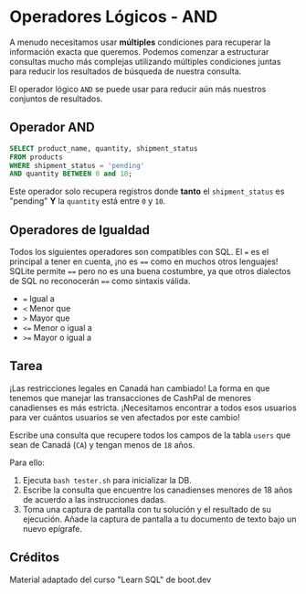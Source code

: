 # Operadores Lógicos - AND

A menudo necesitamos usar **múltiples** condiciones para recuperar la información exacta que queremos. Podemos comenzar a estructurar consultas mucho más complejas utilizando múltiples condiciones juntas para reducir los resultados de búsqueda de nuestra consulta.

El operador lógico `AND` se puede usar para reducir aún más nuestros conjuntos de resultados.

## Operador AND

```sql
SELECT product_name, quantity, shipment_status
FROM products
WHERE shipment_status = 'pending'
AND quantity BETWEEN 0 and 10;
```

Este operador solo recupera registros donde **tanto** el `shipment_status` es "pending" **Y** la `quantity` está entre `0` y `10`.

## Operadores de Igualdad

Todos los siguientes operadores son compatibles con SQL. El `=` es el principal a tener en cuenta, ¡no es `==` como en muchos otros lenguajes! SQLite permite `==` pero no es una buena costumbre, ya que otros dialectos de SQL no reconocerán `==` como sintaxis válida.

- `=` Igual a
- `<` Menor que
- `>` Mayor que
- `<=` Menor o igual a
- `>=` Mayor o igual a

## Tarea

¡Las restricciones legales en Canadá han cambiado! La forma en que tenemos que manejar las transacciones de CashPal de menores canadienses es más estricta. ¡Necesitamos encontrar a todos esos usuarios para ver cuántos usuarios se ven afectados por este cambio!

Escribe una consulta que recupere todos los campos de la tabla `users` que sean de Canadá (`CA`) y tengan menos de `18` años.

Para ello:

1. Ejecuta `bash tester.sh` para inicializar la DB.
2. Escribe la consulta que encuentre los canadienses menores de 18 años de acuerdo a las instrucciones dadas.
3. Toma una captura de pantalla con tu solución y el resultado de su ejecución. Añade la captura de pantalla a tu documento de texto bajo un nuevo epígrafe.

## Créditos

Material adaptado del curso "Learn SQL" de boot.dev
